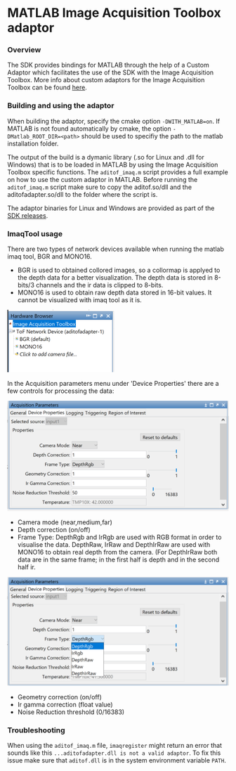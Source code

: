 # MATLAB Image Acquisition Toolbox adaptor

### Overview
The SDK provides bindings for MATLAB through the help of a Custom Adaptor which facilitates the use of the SDK with the Image Acquisition Toolbox. More info about custom adaptors for the Image Acquisition Toolbox can be found [here](www.mathworks.com/help/imaq/creating-custom-adaptors.html).

### Building and using the adaptor

When building the adaptor, specify the cmake option `-DWITH_MATLAB=on`. If MATLAB is not found automatically by cmake, the option `-DMatlab_ROOT_DIR=<path>` should be used to specifiy the path to the matlab installation folder.

The output of the build is a dymanic library (.so for Linux and .dll for Windows) that is to be loaded in MATLAB by using the Image Acquisition Toolbox specific functions. The `aditof_imaq.m` script provides a full example on how to use the custom adaptor in MATLAB. Before running the `aditof_imaq.m` script make sure to copy the aditof.so/dll and the aditofadapter.so/dll to the folder where the script is.

The adaptor binaries for Linux and Windows are provided as part of the [SDK releases](https://github.com/analogdevicesinc/aditof_sdk/releases/latest).

### ImaqTool usage

There are two types of network devices available when running the matlab imaq tool, BGR and MONO16.
* BGR is used to obtained collored images, so a collormap is applyed to the depth data for a better visualization. The depth data is stored in 8-bits/3 channels and the ir data is clipped to 8-bits.
* MONO16 is used to obtain raw depth data stored in 16-bit values. It cannot be visualized with imaq tool as it is.

![Display Image](https://github.com/analogdevicesinc/aditof_sdk/blob/master/doc/img/hardwareBrowser.PNG)

In the Acquisition parameters menu under 'Device Properties' there are a few controls for processing the data:

![Display Image](https://github.com/analogdevicesinc/aditof_sdk/blob/master/doc/img/AquisitionParameters.PNG)

* Camera mode (near,medium,far)
* Depth correction (on/off)
* Frame Type: 
 DepthRgb and IrRgb are used with RGB format in order to visualise the data.
 DepthRaw, IrRaw and DepthIrRaw are used with MONO16 to obtain real depth from the camera. (For DepthIrRaw both data are in the same frame; in the first half is depth and in the second half ir.
 
![Display Image](https://github.com/analogdevicesinc/aditof_sdk/blob/master/doc/img/AquisitionParametersFrameTypes.PNG) 

 * Geometry correction (on/off)
 * Ir gamma correction (float value)
 * Noise Reduction threshold (0/16383)

### Troubleshooting

When using the `aditof_imaq.m` file, `imaqregister` might return an error that sounds like this `...aditofadapter.dll is not a valid adaptor`. To fix this issue make sure that `aditof.dll` is in the system environment variable `PATH`.
